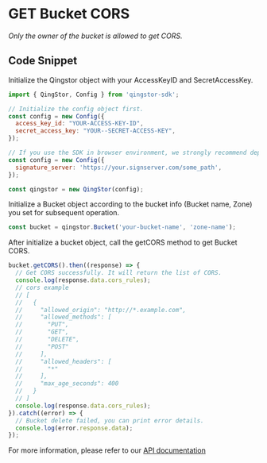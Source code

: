 # GET Bucket CORS

*Only the owner of the bucket is allowed to get CORS.*

## Code Snippet

Initialize the Qingstor object with your AccessKeyID and SecretAccessKey.

```javascript
import { QingStor, Config } from 'qingstor-sdk';

// Initialize the config object first.
const config = new Config({
  access_key_id: "YOUR-ACCESS-KEY-ID",
  secret_access_key: "YOUR--SECRET-ACCESS-KEY",
});

// If you use the SDK in browser environment, we strongly recommend deploying a signature server that is specifically used to sign requests, so the access_key_id and secret_access_key will not exposing to the client. Node environment not support signature server for now.
const config = new Config({
  signature_server: 'https://your.signserver.com/some_path',
});

const qingstor = new QingStor(config);
```

Initialize a Bucket object according to the bucket info (Bucket name, Zone) you set for subsequent operation.

```javascript
const bucket = qingstor.Bucket('your-bucket-name', 'zone-name');
```

After initialize a bucket object, call the getCORS method to get Bucket CORS.

```javascript
bucket.getCORS().then((response) => {
  // Get CORS successfully. It will return the list of CORS.
  console.log(response.data.cors_rules);
  // cors example
  // [
  //   {
  //     "allowed_origin": "http://*.example.com",
  //     "allowed_methods": [
  //       "PUT",
  //       "GET",
  //       "DELETE",
  //       "POST"
  //     ],
  //     "allowed_headers": [
  //       "*"
  //     ],
  //     "max_age_seconds": 400
  //   }
  // ]
  console.log(response.data.cors_rules);
}).catch((error) => {
  // Bucket delete failed, you can print error details.
  console.log(error.response.data);
});
```

For more information, please refer to our [API documentation](https://docsv3.qingcloud.com/storage/object-storage/api/bucket/cors/get_cors/)
